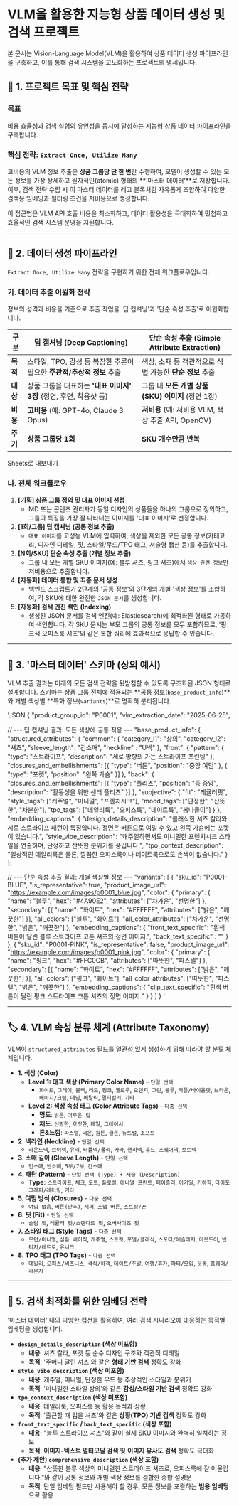 # VLM을 활용한 지능형 상품 데이터 생성 및 검색 프로젝트

본 문서는 Vision-Language Model(VLM)을 활용하여 상품 데이터 생성 파이프라인을 구축하고, 이를 통해 검색 시스템을 고도화하는 프로젝트의 명세입니다.

## 🎯 1. 프로젝트 목표 및 핵심 전략

### 목표

비용 효율성과 검색 실험의 유연성을 동시에 달성하는 지능형 상품 데이터 파이프라인을 구축합니다.

### 핵심 전략: `Extract Once, Utilize Many`

고비용의 VLM 정보 추출은 **상품 그룹당 단 한 번**만 수행하여, 모델이 생성할 수 있는 모든 정보를 가장 상세하고 원자적인(atomic) 형태의 **'마스터 데이터'**로 저장합니다. 이후, 검색 전략 수립 시 이 마스터 데이터를 레고 블록처럼 자유롭게 조합하여 다양한 검색용 임베딩과 필터링 조건을 저비용으로 생성합니다.

이 접근법은 VLM API 호출 비용을 최소화하고, 데이터 활용성을 극대화하여 민첩하고 효율적인 검색 시스템 운영을 지원합니다.

---

## 🧱 2. 데이터 생성 파이프라인

`Extract Once, Utilize Many` 전략을 구현하기 위한 전체 워크플로우입니다.

### 가. 데이터 추출 이원화 전략

정보의 성격과 비용을 기준으로 추출 작업을 '딥 캡셔닝'과 '단순 속성 추출'로 이원화합니다.

| 구분 | **딥 캡셔닝 (Deep Captioning)** | **단순 속성 추출 (Simple Attribute Extraction)** |
| --- | --- | --- |
| **목적** | 스타일, TPO, 감성 등 복잡한 추론이 필요한 **주관적/추상적 정보** 추출 | 색상, 소재 등 객관적으로 식별 가능한 **단순 정보** 추출 |
| **대상** | 상품 그룹을 대표하는 **'대표 이미지' 3장** (정면, 후면, 착용샷 등) | 그룹 내 **모든 개별 상품(SKU) 이미지** (정면 1장) |
| **비용** | **고비용** (예: GPT-4o, Claude 3 Opus) | **저비용** (예: 저비용 VLM, 색상 추출 API, OpenCV) |
| **주기** | **상품 그룹당 1회** | **SKU 개수만큼 반복** |

Sheets로 내보내기

### 나. 전체 워크플로우

1. **[기획] 상품 그룹 정의 및 대표 이미지 선정**
    - MD 또는 콘텐츠 관리자가 동일 디자인의 상품들을 하나의 그룹으로 정의하고, 그룹의 특징을 가장 잘 나타내는 이미지를 '대표 이미지'로 선정합니다.
2. **[1회/그룹] 딥 캡셔닝 (공통 정보 추출)**
    - `대표 이미지`를 고성능 VLM에 입력하여, 색상을 제외한 모든 공통 정보(카테고리, 디자인 디테일, 핏, 스타일/무드/TPO 태그, 서술형 캡션 등)를 추출합니다.
3. **[N회/SKU] 단순 속성 추출 (개별 정보 추출)**
    - 그룹 내 모든 개별 SKU 이미지(예: 블루 셔츠, 핑크 셔츠)에서 `색상 관련 정보`만 저비용으로 추출합니다.
4. **[자동화] 데이터 통합 및 최종 문서 생성**
    - 백엔드 스크립트가 2단계의 '공통 정보'와 3단계의 개별 '색상 정보'를 조합하여, 각 SKU에 대한 완전한 `JSON 문서`를 생성합니다.
5. **[자동화] 검색 엔진 색인 (Indexing)**
    - 생성된 JSON 문서를 검색 엔진(예: Elasticsearch)에 최적화된 형태로 가공하여 색인합니다. 각 SKU 문서는 부모 그룹의 공통 정보를 모두 포함하므로, '핑크색 오피스룩 셔츠'와 같은 복합 쿼리에 효과적으로 응답할 수 있습니다.

---

## 🧬 3. '마스터 데이터' 스키마 (상의 예시)

VLM 추출 결과는 미래의 모든 검색 전략을 뒷받침할 수 있도록 구조화된 JSON 형태로 설계합니다. 스키마는 상품 그룹 전체에 적용되는 **공통 정보(`base_product_info`)**와 개별 색상별 **특화 정보(`variants`)**로 명확히 분리됩니다.

'JSON
{
  "product_group_id": "P0001",
  "vlm_extraction_date": "2025-06-25",

  // --- 딥 캡셔닝 결과: 모든 색상에 공통 적용 ---
  "base_product_info": {
    "structured_attributes": {
      "common": { 
	      "category_l1": "상의",
	      "category_l2": "셔츠",
	      "sleeve_length": "긴소매",
	      "neckline" : "U넥"
	    },
      "front": {
        "pattern": { "type": "스트라이프", "description": "세로 방향의 가는 스트라이프 프린팅" },
        "closures_and_embellishments": [{ "type": "버튼", "position": "중앙 여밈" }, { "type": "포켓", "position": "왼쪽 가슴" }]
      },
      "back": {
        "closures_and_embellishments": [{ "type": "플리츠", "position": "등 중앙", "description": "활동성을 위한 센터 플리츠" }]
      },
      "subjective": {
        "fit": "레귤러핏",
        "style_tags": ["캐주얼", "미니멀", "프렌치시크"],
        "mood_tags": ["단정한", "산뜻한", "차분한"],
        "tpo_tags": ["데일리룩", "오피스룩", "데이트룩", "봄나들이"]
      }
    },
    "embedding_captions": {
      "design_details_description": "클래식한 셔츠 칼라와 세로 스트라이프 패턴이 특징입니다. 정면은 버튼으로 여밀 수 있고 왼쪽 가슴에는 포켓이 있습니다.",
      "style_vibe_description": "캐주얼하면서도 미니멀한 프렌치시크 스타일을 연출하며, 단정하고 산뜻한 분위기를 풍깁니다.",
      "tpo_context_description": "일상적인 데일리룩은 물론, 깔끔한 오피스룩이나 데이트룩으로도 손색이 없습니다."
    }
  },

  // --- 단순 속성 추출 결과: 개별 색상별 정보 ---
  "variants": [
    {
      "sku_id": "P0001-BLUE",
      "is_representative": true,
      "product_image_url": "<https://example.com/images/p0001_blue.jpg>",
      "color": {
        "primary": { "name": "블루", "hex": "#4A90E2", "attributes": ["차가운", "선명한"] },
        "secondary": [{ "name": "화이트", "hex": "#FFFFFF", "attributes": ["밝은", "깨끗한"] }],
        "all_colors": ["블루", "화이트"],
        "all_color_attributes": ["차가운", "선명한", "밝은", "깨끗한"]
      },
      "embedding_captions": {
        "front_text_specific": "흰색 버튼이 달린 블루 스트라이프 코튼 셔츠의 정면 이미지.",
        "back_text_specific" : ""
      }
    },
    {
      "sku_id": "P0001-PINK",
      "is_representative": false,
      "product_image_url": "<https://example.com/images/p0001_pink.jpg>",
      "color": {
        "primary": { "name": "핑크", "hex": "#FFC0CB", "attributes": ["따뜻한", "파스텔"] },
        "secondary": [{ "name": "화이트", "hex": "#FFFFFF", "attributes": ["밝은", "깨끗한"] }],
        "all_colors": ["핑크", "화이트"],
        "all_color_attributes": ["따뜻한", "파스텔", "밝은", "깨끗한"]
      },
      "embedding_captions": {
        "clip_text_specific": "흰색 버튼이 달린 핑크 스트라이프 코튼 셔츠의 정면 이미지."
      }
    }
  ]
}
`

---

## 🏷️ 4. VLM 속성 분류 체계 (Attribute Taxonomy)

VLM이 `structured_attributes` 필드를 일관성 있게 생성하기 위해 따라야 할 분류 체계입니다.

- **1. 색상 (Color)**
    - **Level 1: 대표 색상 (Primary Color Name)** - `단일 선택`
        - `화이트`, `그레이`, `블랙`, `레드`, `핑크`, `옐로우`, `오렌지`, `그린`, `블루`, `퍼플/바이올렛`, `브라운`, `베이지/크림`, `데님`, `메탈릭`, `멀티컬러`, `기타`
    - **Level 2: 색상 속성 태그 (Color Attribute Tags)** - `다중 선택`
        - **명도**: `밝은`, `어두운`, `딥`
        - **채도**: `선명한`, `흐릿한`, `페일`, `그레이시`
        - **톤&느낌**: `파스텔`, `네온`, `웜톤`, `쿨톤`, `뉴트럴`, `소프트`
- **2. 넥라인 (Neckline)** - `단일 선택`
    - `라운드넥`, `브이넥`, `유넥`, `터틀넥/폴라`, `카라`, `헨리넥`, `후드`, `스퀘어넥`, `보트넥`
- **3. 소매 길이 (Sleeve Length)** - `단일 선택`
    - `민소매`, `반소매`, `5부/7부`, `긴소매`
- **4. 패턴 (Pattern)** - `단일 선택 (Type) + 서술 (Description)`
    - **Type**: `스트라이프`, `체크`, `도트`, `플로럴`, `애니멀 프린트`, `페이즐리`, `아가일`, `기하학`, `타이포그래피/레터링`, `기타`
- **5. 여밈 방식 (Closures)** - `다중 선택`
    - `여밈 없음`, `버튼(단추)`, `지퍼`, `스냅 버튼`, `스트링/끈`
- **6. 핏 (Fit)** - `단일 선택`
    - `슬림 핏`, `레귤러 핏/스탠다드 핏`, `오버사이즈 핏`
- **7. 스타일 태그 (Style Tags)** - `다중 선택`
    - `모던/미니멀`, `심플 베이직`, `캐주얼`, `스트릿`, `포멀/클래식`, `스포티/애슬레저`, `아웃도어`, `빈티지/레트로`, `유니크`
- **8. TPO 태그 (TPO Tags)** - `다중 선택`
    - `데일리`, `오피스/비즈니스`, `격식/하객`, `데이트/주말`, `여행/휴가`, `파티/모임`, `운동`, `홈웨어/라운지`

---

## 🚀 5. 검색 최적화를 위한 임베딩 전략

'마스터 데이터' 내의 다양한 캡션을 활용하여, 여러 검색 시나리오에 대응하는 목적별 임베딩을 생성합니다.

- **`design_details_description` (색상 미포함)**
    - **내용**: 셔츠 칼라, 포켓 등 순수 디자인 구조와 객관적 디테일
    - **목적**: '주머니 달린 셔츠'와 같은 **형태 기반 검색** 정확도 강화
- **`style_vibe_description` (색상 미포함)**
    - **내용**: 캐주얼, 미니멀, 단정한 무드 등 추상적인 스타일과 분위기
    - **목적**: '미니멀한 스타일 상의'와 같은 **감성/스타일 기반 검색** 정확도 강화
- **`tpo_context_description` (색상 미포함)**
    - **내용**: 데일리룩, 오피스룩 등 활용 목적과 상황
    - **목적**: '출근할 때 입을 셔츠'와 같은 **상황(TPO) 기반 검색** 정확도 강화
- **`front_text_specific` / `back_text_specific` (색상 포함)**
    - **내용**: "블루 스트라이프 셔츠"와 같이 실제 SKU 이미지와 완벽히 일치하는 정보
    - **목적**: **이미지-텍스트 멀티모달 검색** 및 **이미지 유사도 검색** 정확도 극대화
- **(추가 제안) `comprehensive_description` (색상 포함)**
    - **내용**: "산뜻한 블루 색상의 미니멀한 스트라이프 셔츠로, 오피스룩에 잘 어울립니다."와 같이 공통 정보와 개별 색상 정보를 결합한 종합 설명문
    - **목적**: 단일 임베딩 필드만 사용해야 할 경우, 모든 정보를 포괄하는 **범용 임베딩**으로 활용